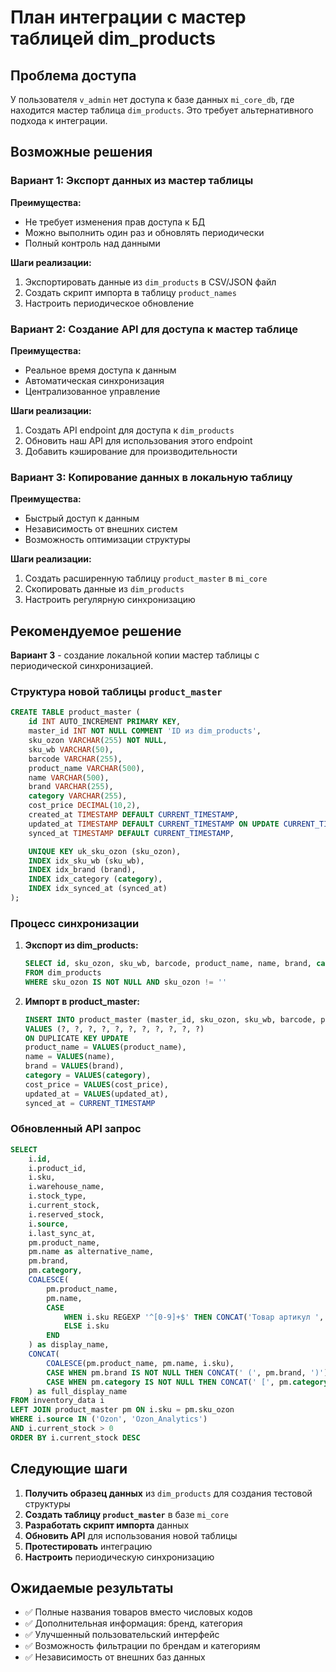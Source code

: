# План интеграции с мастер таблицей dim_products

## Проблема доступа

У пользователя `v_admin` нет доступа к базе данных `mi_core_db`, где находится мастер таблица `dim_products`. Это требует альтернативного подхода к интеграции.

## Возможные решения

### Вариант 1: Экспорт данных из мастер таблицы

**Преимущества:**

- Не требует изменения прав доступа к БД
- Можно выполнить один раз и обновлять периодически
- Полный контроль над данными

**Шаги реализации:**

1. Экспортировать данные из `dim_products` в CSV/JSON файл
2. Создать скрипт импорта в таблицу `product_names`
3. Настроить периодическое обновление

### Вариант 2: Создание API для доступа к мастер таблице

**Преимущества:**

- Реальное время доступа к данным
- Автоматическая синхронизация
- Централизованное управление

**Шаги реализации:**

1. Создать API endpoint для доступа к `dim_products`
2. Обновить наш API для использования этого endpoint
3. Добавить кэширование для производительности

### Вариант 3: Копирование данных в локальную таблицу

**Преимущества:**

- Быстрый доступ к данным
- Независимость от внешних систем
- Возможность оптимизации структуры

**Шаги реализации:**

1. Создать расширенную таблицу `product_master` в `mi_core`
2. Скопировать данные из `dim_products`
3. Настроить регулярную синхронизацию

## Рекомендуемое решение

**Вариант 3** - создание локальной копии мастер таблицы с периодической синхронизацией.

### Структура новой таблицы `product_master`

```sql
CREATE TABLE product_master (
    id INT AUTO_INCREMENT PRIMARY KEY,
    master_id INT NOT NULL COMMENT 'ID из dim_products',
    sku_ozon VARCHAR(255) NOT NULL,
    sku_wb VARCHAR(50),
    barcode VARCHAR(255),
    product_name VARCHAR(500),
    name VARCHAR(500),
    brand VARCHAR(255),
    category VARCHAR(255),
    cost_price DECIMAL(10,2),
    created_at TIMESTAMP DEFAULT CURRENT_TIMESTAMP,
    updated_at TIMESTAMP DEFAULT CURRENT_TIMESTAMP ON UPDATE CURRENT_TIMESTAMP,
    synced_at TIMESTAMP DEFAULT CURRENT_TIMESTAMP,

    UNIQUE KEY uk_sku_ozon (sku_ozon),
    INDEX idx_sku_wb (sku_wb),
    INDEX idx_brand (brand),
    INDEX idx_category (category),
    INDEX idx_synced_at (synced_at)
);
```

### Процесс синхронизации

1. **Экспорт из dim_products:**

   ```sql
   SELECT id, sku_ozon, sku_wb, barcode, product_name, name, brand, category, cost_price, created_at, updated_at
   FROM dim_products
   WHERE sku_ozon IS NOT NULL AND sku_ozon != ''
   ```

2. **Импорт в product_master:**
   ```sql
   INSERT INTO product_master (master_id, sku_ozon, sku_wb, barcode, product_name, name, brand, category, cost_price, created_at, updated_at)
   VALUES (?, ?, ?, ?, ?, ?, ?, ?, ?, ?, ?)
   ON DUPLICATE KEY UPDATE
   product_name = VALUES(product_name),
   name = VALUES(name),
   brand = VALUES(brand),
   category = VALUES(category),
   cost_price = VALUES(cost_price),
   updated_at = VALUES(updated_at),
   synced_at = CURRENT_TIMESTAMP
   ```

### Обновленный API запрос

```sql
SELECT
    i.id,
    i.product_id,
    i.sku,
    i.warehouse_name,
    i.stock_type,
    i.current_stock,
    i.reserved_stock,
    i.source,
    i.last_sync_at,
    pm.product_name,
    pm.name as alternative_name,
    pm.brand,
    pm.category,
    COALESCE(
        pm.product_name,
        pm.name,
        CASE
            WHEN i.sku REGEXP '^[0-9]+$' THEN CONCAT('Товар артикул ', i.sku)
            ELSE i.sku
        END
    ) as display_name,
    CONCAT(
        COALESCE(pm.product_name, pm.name, i.sku),
        CASE WHEN pm.brand IS NOT NULL THEN CONCAT(' (', pm.brand, ')') ELSE '' END,
        CASE WHEN pm.category IS NOT NULL THEN CONCAT(' [', pm.category, ']') ELSE '' END
    ) as full_display_name
FROM inventory_data i
LEFT JOIN product_master pm ON i.sku = pm.sku_ozon
WHERE i.source IN ('Ozon', 'Ozon_Analytics')
AND i.current_stock > 0
ORDER BY i.current_stock DESC
```

## Следующие шаги

1. **Получить образец данных** из `dim_products` для создания тестовой структуры
2. **Создать таблицу `product_master`** в базе `mi_core`
3. **Разработать скрипт импорта** данных
4. **Обновить API** для использования новой таблицы
5. **Протестировать** интеграцию
6. **Настроить** периодическую синхронизацию

## Ожидаемые результаты

- ✅ Полные названия товаров вместо числовых кодов
- ✅ Дополнительная информация: бренд, категория
- ✅ Улучшенный пользовательский интерфейс
- ✅ Возможность фильтрации по брендам и категориям
- ✅ Независимость от внешних баз данных
